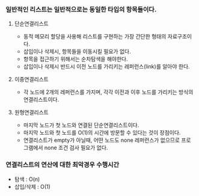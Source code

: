 ### 일반적인 리스트는 일반적으로는 동일한 타입의 항목들이다.

1. 단순연결리스트
    * 동적 메모리 할당을 사용해 리스트를 구현하는 가장 간단한 형태의 자료구조이다.
    * 삽입이나 삭제시, 항목들을 이동시킬 필요가 없다.
    * 항목을 접근하기 위해서는 순차탐색을 해야한다.
    * 삽입이나 삭제시 반드시 이전 노드를 가리키는 레퍼런스(link)를 알아야 한다.

2. 이중연결리스트
    * 각 노드에 2개의 레퍼런스를 가지며, 각각 이전과 이후 노드를 가리키는 방식의 연결리스트이다.

3. 원형연결리스트
    * 마지막 노드가 첫 노드와 연결된 단순연결리스트이다.
    * 마지막 노드와 첫 노드를 O(1)의 시간에 방문할 수 있다는 것이 장점이다.
    * 연결리스트가 empty가 아닐때, 어떤 노드도 none 레퍼런스가 없으므로 프로그램에서 none 조건 검사 필요가 없다.


### 연결리스트의 연산에 대한 최악경우 수행시간
* 탐색 : O(n)
* 삽입/삭제 : O(1)
